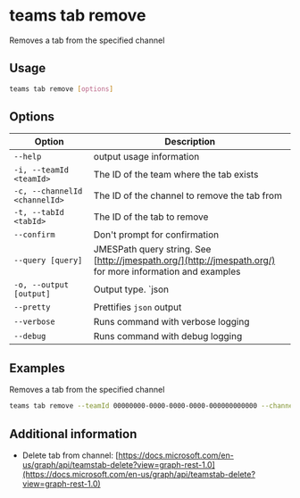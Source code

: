 # teams tab remove

Removes a tab from the specified channel

## Usage

```sh
teams tab remove [options]
```

## Options

Option|Description
------|-----------
`--help`|output usage information
`-i, --teamId <teamId>`|The ID of the team where the tab exists
`-c, --channelId <channelId>`|The ID of the channel to remove the tab from
`-t, --tabId <tabId>`|The ID of the tab to remove
`--confirm`|Don't prompt for confirmation
`--query [query]`|JMESPath query string. See [http://jmespath.org/](http://jmespath.org/) for more information and examples
`-o, --output [output]`|Output type. `json|text`. Default `text`
`--pretty`|Prettifies `json` output
`--verbose`|Runs command with verbose logging
`--debug`|Runs command with debug logging

## Examples

Removes a tab from the specified channel 

```sh
teams tab remove --teamId 00000000-0000-0000-0000-000000000000 --channelId 19:00000000000000000000000000000000@thread.skype --tabId 06805b9e-77e3-4b93-ac81-525eb87513b8 
```

## Additional information

- Delete tab from channel: [https://docs.microsoft.com/en-us/graph/api/teamstab-delete?view=graph-rest-1.0](https://docs.microsoft.com/en-us/graph/api/teamstab-delete?view=graph-rest-1.0)
